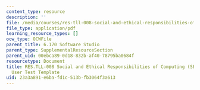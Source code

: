 ```yaml
---
content_type: resource
description: ''
file: /media/courses/res-tll-008-social-and-ethical-responsibilities-of-computing-serc-fall-2021/23a3a891e6bafd1c513bfb3064f3a613_MITRESTLL-008F21-6170user.pdf
file_type: application/pdf
learning_resource_types: []
ocw_type: OCWFile
parent_title: 6.170 Software Studio
parent_type: SupplementalResourceSection
parent_uid: 00ebca89-0d18-832b-af40-78795ba0684f
resourcetype: Document
title: RES.TLL-008 Social and Ethical Responsibilities of Computing (SERC), 6.170
  User Test Template
uid: 23a3a891-e6ba-fd1c-513b-fb3064f3a613
---
```

